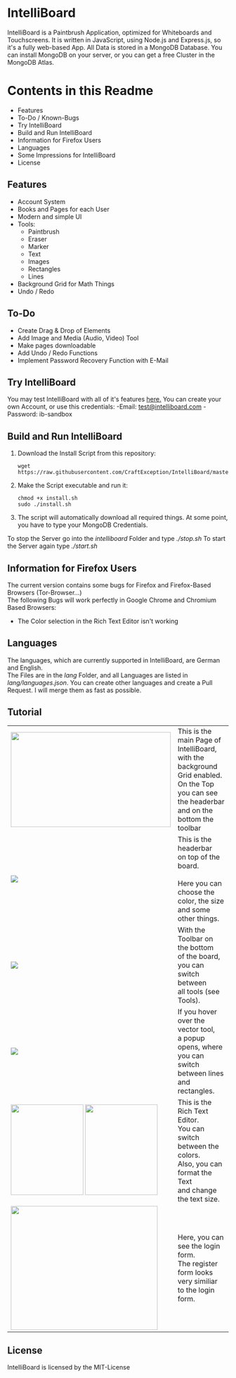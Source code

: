 # IntelliBoard
IntelliBoard is a Paintbrush Application, optimized for Whiteboards and Touchscreens. It is written in JavaScript, using Node.js and Express.js, so it's a fully web-based App. All Data is stored in a MongoDB Database. You can install MongoDB on your server, or you can get a free Cluster in the MongoDB Atlas.

# Contents in this Readme
- Features
- To-Do / Known-Bugs
- Try IntelliBoard
- Build and Run IntelliBoard
- Information for Firefox Users
- Languages
- Some Impressions for IntelliBoard
- License

## Features

- Account System
- Books and Pages for each User
- Modern and simple UI
- Tools:
    - Paintbrush
    - Eraser
    - Marker
    - Text
    - Images
    - Rectangles
    - Lines
- Background Grid  for Math Things
- Undo / Redo

## To-Do

- Create Drag & Drop of Elements
- Add Image and Media (Audio, Video) Tool
- Make pages downloadable
- Add Undo / Redo Functions
- Implement Password Recovery Function with E-Mail

## Try IntelliBoard

You may test IntelliBoard with all of it's features [here.](https://intelliboard.craftexception.de)
You can create your own Account, or use this credentials:
-Email: test@intelliboard.com
-Password: ib-sandbox

## Build and Run IntelliBoard

1. Download the Install Script from this repository:

       wget https://raw.githubusercontent.com/CraftException/IntelliBoard/master/install.sh	   
2. Make the Script executable and run it:

       chmod +x install.sh	
       sudo ./install.sh
3. The script will automatically download all required things. At some point, you have to type your MongoDB Credentials.

To stop the Server go into the _intelliboard_ Folder and type _./stop.sh_
To start the Server again type _./start.sh_

## Information for Firefox Users
The current version contains some bugs for Firefox and Firefox-Based Browsers (Tor-Browser...)  
The following Bugs will work perfectly in Google Chrome and Chromium Based Browsers:
- The Color selection in the Rich Text Editor isn't working

## Languages

The languages, which are currently supported in IntelliBoard, are German and English.  
The Files are in the *lang* Folder, and all Languages are listed in *lang/languages.json*.
You can create other languages and create a Pull Request. I will merge them as fast as possible.

## Tutorial

<center><table>
    <tr>
        <td>
            <img width="364px" height="216px" src="https://craftexception.de/intelliboard_icons/1.jpg">
        </td>
        <td>
            This is the main Page of IntelliBoard,<br>
            with the background Grid enabled.<br>
            On the Top you can see the headerbar<br> 
            and on the bottom the toolbar
        </td>
    </tr>
    <tr>
        <td>
            <img src="https://craftexception.de/intelliboard_icons/2.jpg">
        </td>
        <td>
            This is the headerbar<br> on top of the board.<br><br>
            Here you can choose the<br> color, the size and some other things.
        </td>
    </tr>
    <tr>
        <td>
            <img src="https://craftexception.de/intelliboard_icons/3.jpg">
        </td>
        <td>
            With the Toolbar on the bottom<br>
            of the board, you can switch between<br>
            all tools (see Tools).
        </td>
    </tr>
    <tr>
        <td>
            <img src="https://craftexception.de/intelliboard_icons/4.jpg">
        </td>
        <td>
            If you hover over the vector tool,<br>
            a popup opens, where you can <br> switch
            between lines and rectangles.
        </td>
    </tr>
    <tr>
        <td>
            <img width="165px" height="206px" src="https://craftexception.de/intelliboard_icons/5.jpg">
            <img width="165px" height="206px" src="https://craftexception.de/intelliboard_icons/6.jpg">
        </td>
        <td>
            This is the Rich Text Editor. <br>
            You can switch between the colors. <br>
            Also, you can format the Text <br>
            and change the text size.
        </td>
    </tr> 
    <tr>
        <td>
            <img width="334px" height="282px" src="https://craftexception.de/intelliboard_icons/7.jpg">
        </td>
        <td>
            Here, you can see the login form. <br>
            The register form looks very similiar to the login form.
        </td>
    </tr>
</table></center>

## License

IntelliBoard is licensed by the MIT-License  